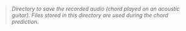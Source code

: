 > *Directory to save the recorded audio (chord played on an acoustic guitar). Files stored in this directory are used during the chord prediction.*